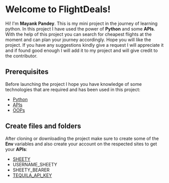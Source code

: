 # Welcome to FlightDeals!

Hi! I'm **Mayank Pandey**. This is my mini project in the journey of learning python. In this project I have used the power of **Python** and some **APIs**.
With the help of this project you can search for cheapest flights at the moment and can plan your journey accordingly. Hope you will like the project. If you have any suggestions kindly give a request I will appreciate it and if found good enough I will add it to my project and will give credit to the contributor.

## Prerequisites

Before launching the project I hope you have knowledge of some technologies that are required and has been used in this project:

- [Python](https://www.python.org/doc/)
- [APIs](https://www.ibm.com/topics/api)
- [OOPs](https://docs.python.org/3/tutorial/classes.html)

## Create files and folders

After cloning or downloading the project make sure to create some of the **Env** variables and also create your account on the respected sites to get your **APIs**:

- [SHEETY](https://sheety.co/)
- USERNAME_SHEETY
- SHEETY_BEARER
- [TEQUILA_API_KEY](https://tequila.kiwi.com/portal/login)
